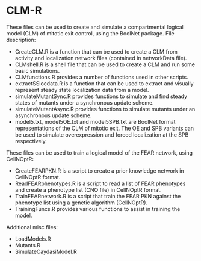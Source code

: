 # CLM-R
These files can be used to create and simulate a compartmental logical model (CLM) of mitotic exit control, using the BoolNet package. 
File description:
- CreateCLM.R is a function that can be used to create a CLM from activity and localization network files (contained in networkData file).
- CLMshell.R is a shell file that can be used to create a CLM and run some basic simulations. 
- CLMfunctions.R provides a number of functions used in other scripts. 
- extractSSlocdata.R is a function that can be used to extract and visually represent steady state localization data from a model. 
- simulateMutantSync.R provides functions to simulate and find steady states of mutants under a synchronous update scheme.
- simulateMutantAsync.R provides functions to simulate mutants under an asynchronous update scheme.
- model5.txt, model5OE.txt and model5SPB.txt are BoolNet format representations of the CLM of mitotic exit. The OE and SPB variants can be used to simulate overexpression and forced localization at the SPB respectively.

These files can be used to train a logical model of the FEAR network, using CellNOptR:
- CreateFEARPKN.R is a script to create a prior knowledge network in CellNOptR format.
- ReadFEARphenotypes.R is a script to read a list of FEAR phenotypes and create a phenotype list (CNO file) in CellNOptR format. 
- TrainFEARnetwork.R is a script that train the FEAR PKN against the phenotype list using a genetic algorithm (CellNOptR).
- TrainingFuncs.R provides various functions to assist in training the model.

Additional misc files:
- LoadModels.R
- Mutants.R
- SimulateCaydasiModel.R
